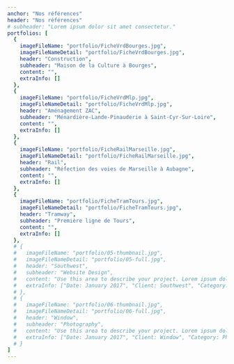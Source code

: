 ```yaml
---
anchor: "Nos références"
header: "Nos références"
# subheader: "Lorem ipsum dolor sit amet consectetur."
portfolios: [
  {
    imageFileName: "portfolio/FicheVrdBourges.jpg",
    imageFileNameDetail: "portfolio/FicheVrdBourges.jpg",
    header: "Construction",
    subheader: "Maison de la Culture à Bourges",
    content: "",
    extraInfo: []
  },
  {
    imageFileName: "portfolio/FicheVrdMlp.jpg",
    imageFileNameDetail: "portfolio/FicheVrdMlp.jpg",
    header: "Aménagement ZAC",
    subheader: "Ménardière-Lande-Pinauderie à Saint-Cyr-Sur-Loire",
    content: "",
    extraInfo: []
  },
  {
    imageFileName: "portfolio/FicheRailMarseille.jpg",
    imageFileNameDetail: "portfolio/FicheRailMarseille.jpg",
    header: "Rail",
    subheader: "Réfection des voies de Marseille à Aubagne",
    content: "",
    extraInfo: []
  },
  {
    imageFileName: "portfolio/FicheTramTours.jpg",
    imageFileNameDetail: "portfolio/FicheTramTours.jpg",
    header: "Tramway",
    subheader: "Première ligne de Tours",
    content: "",
    extraInfo: []
  },
  # {
  #   imageFileName: "portfolio/05-thumbnail.jpg",
  #   imageFileNameDetail: "portfolio/05-full.jpg",
  #   header: "Southwest",
  #   subheader: "Website Design",
  #   content: "Use this area to describe your project. Lorem ipsum dolor sit amet, consectetur adipisicing elit. Est blanditiis dolorem culpa incidunt minus dignissimos deserunt repellat aperiam quasi sunt officia expedita beatae cupiditate, maiores repudiandae, nostrum, reiciendis facere nemo!",
  #   extraInfo: ["Date: January 2017", "Client: Southwest", "Category: Website Design"]
  # },
  # {
  #   imageFileName: "portfolio/06-thumbnail.jpg",
  #   imageFileNameDetail: "portfolio/06-full.jpg",
  #   header: "Window",
  #   subheader: "Photography",
  #   content: "Use this area to describe your project. Lorem ipsum dolor sit amet, consectetur adipisicing elit. Est blanditiis dolorem culpa incidunt minus dignissimos deserunt repellat aperiam quasi sunt officia expedita beatae cupiditate, maiores repudiandae, nostrum, reiciendis facere nemo!",
  #   extraInfo: ["Date: January 2017", "Client: Window", "Category: Photography"]
  # }
]
---
```

